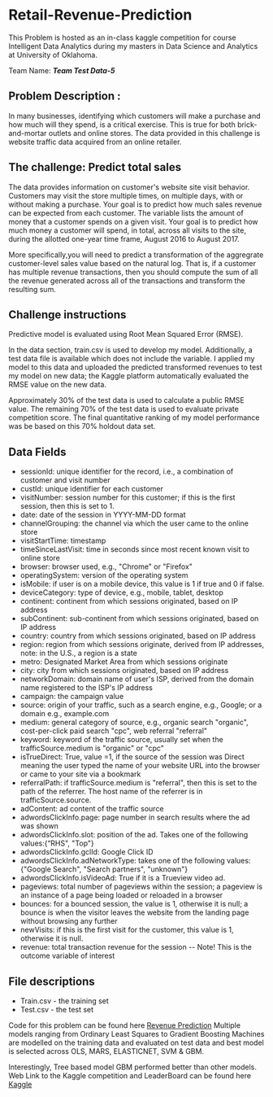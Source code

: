 # Retail-Revenue-Prediction

This Problem is hosted as an in-class kaggle competition for course Intelligent Data Analytics 
during my masters in Data Science and Analytics at University of Oklahoma.

Team Name: **_Team Test Data-5_**

## Problem Description :
In many businesses, identifying which customers will make a purchase and how much will they spend, is a critical exercise. This is true for both brick-and-mortar outlets and online stores. The data provided in this challenge is website traffic data acquired from an online retailer.

## The challenge: Predict total sales
The data provides information on customer's website site visit behavior. Customers may visit the store multiple times, on multiple days, with or without making a purchase. Your goal is to predict how much sales revenue can be expected from each customer. The variable  lists the amount of money that a customer spends on a given visit. Your goal is to predict how much money a customer will spend, in total, across all visits to the site, during the allotted one-year time frame, August 2016 to August 2017.

More specifically,you will need to predict a transformation of the aggregrate customer-level sales value based on the natural log. That is, if a customer has multiple revenue transactions, then you should compute the sum of all the revenue generated across all of the transactions and transform the resulting sum.


## Challenge instructions
Predictive model is evaluated using Root Mean Squared Error (RMSE).

In the data section, train.csv is used to develop my model. Additionally, a test data file is available which does not include the  variable. I applied my model to this data and uploaded the predicted transformed revenues to test my model on new data; the Kaggle platform automatically evaluated the RMSE value on the new data.

Approximately 30% of the test data is used to calculate a public RMSE value. The remaining 70% of the test data is used to evaluate  private competition score. The final quantitative ranking of my model performance was be based on this 70% holdout data set.

## Data Fields
* sessionId: unique identifier for the record, i.e., a combination of customer and visit number
* custId: unique identifier for each customer
* visitNumber: session number for this customer; if this is the first session, then this is set to 1.
* date: date of the session in YYYY-MM-DD format
* channelGrouping: the channel via which the user came to the online store
* visitStartTime: timestamp
* timeSinceLastVisit: time in seconds since most recent known visit to online store
* browser: browser used, e.g., "Chrome" or "Firefox"
* operatingSystem: version of the operating system
* isMobile: if user is on a mobile device, this value is 1 if true and 0 if false.
* deviceCategory: type of device, e.g., mobile, tablet, desktop
* continent: continent from which sessions originated, based on IP address
* subContinent: sub-continent from which sessions originated, based on IP address
* country: country from which sessions originated, based on IP address
* region: region from which sessions originate, derived from IP addresses, note: in the U.S., a region is a state
* metro: Designated Market Area from which sessions originate
* city: city from which sessions originated, based on IP address
* networkDomain: domain name of user's ISP, derived from the domain name registered to the ISP's IP address
* campaign: the campaign value
* source: origin of your traffic, such as a search engine, e.g., Google; or a domain e.g., example.com
* medium: general category of source, e.g., organic search "organic", cost-per-click paid search "cpc", web referral "referral"
* keyword: keyword of the traffic source, usually set when the trafficSource.medium is "organic" or "cpc"
* isTrueDirect: True, value =1, if the source of the session was Direct meaning the user typed the name of your website URL into the browser or came to your site via a bookmark
* referralPath: if trafficSource.medium is "referral", then this is set to the path of the referrer. The host name of the referrer is in trafficSource.source.
* adContent: ad content of the traffic source
* adwordsClickInfo.page: page number in search results where the ad was shown
* adwordsClickInfo.slot: position of the ad. Takes one of the following values:{“RHS", "Top"}
* adwordsClickInfo.gclId: Google Click ID
* adwordsClickInfo.adNetworkType: takes one of the following values: {"Google Search", "Search partners", "unknown"}
* adwordsClickInfo.isVideoAd: True if it is a Trueview video ad.
* pageviews: total number of pageviews within the session; a pageview is an instance of a page being loaded or reloaded in a browser
* bounces: for a bounced session, the value is 1, otherwise it is null; a bounce is when the visitor leaves the website from the landing page without browsing any further
* newVisits: if this is the first visit for the customer, this value is 1, otherwise it is null.
* revenue: total transaction revenue for the session -- Note! This is the outcome variable of interest

## File descriptions
* Train.csv - the training set
* Test.csv - the test set

Code for this problem can be found here [Revenue Prediction](./Revenue-Prediction.R)
Multiple models ranging from Ordinary Least Squares to Gradient Boosting Machines are modelled on the training data and evaluated on test data and best model is selected 
across OLS, MARS, ELASTICNET, SVM & GBM.

Interestingly, Tree based model GBM performed better than other models.
Web Link to the Kaggle competition and LeaderBoard can be found here [Kaggle](https://www.kaggle.com/c/2021-5103-hw6/leaderboard)
